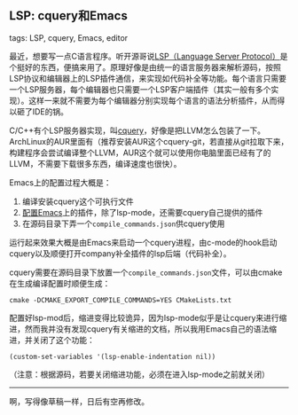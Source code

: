 LSP: cquery和Emacs
------------------

tags: LSP, cquery, Emacs, editor

最近，想要写一点C语言程序。听开源哥说[LSP（Language Server Protocol）](https://langserver.org/)是个挺好的东西，便搞来用了。原理好像是由统一的语言服务器来解析源码，按照LSP协议和编辑器上的LSP插件通信，来实现如代码补全等功能。每个语言只需要一个LSP服务器，每个编辑器也只需要一个LSP客户端插件（其实一般有多个实现）。这样一来就不需要为每个编辑器分别实现每个语言的语法分析插件，从而得以砸了IDE的锅。

C/C++有个LSP服务器实现，叫[cquery](https://github.com/cquery-project/cquery)，好像是把LLVM怎么包装了一下。ArchLinux的AUR里面有（推荐安装AUR这个cquery-git，若直接从git拉取下来，构建程序会尝试编译整个LLVM，AUR这个就可以使用你电脑里面已经有了的LLVM，不需要下载很多东西，编译速度也很快）。

Emacs上的配置过程大概是：

1. 编译安装cquery这个可执行文件
2. [配置Emacs](https://github.com/cquery-project/cquery/wiki/Emacs)上的插件，除了lsp-mode，还需要cquery自己提供的插件
3. 在源码目录下弄一个`compile_commands.json`供cquery使用

运行起来效果大概是由Emacs来启动一个cquery进程，由c-mode的hook启动cquery以及顺便打开company补全插件的lsp后端（代码补全）。

cquery需要在源码目录下放置一个`compile_commands.json`文件，可以由cmake在生成编译配置时顺便生成：

`cmake -DCMAKE_EXPORT_COMPILE_COMMANDS=YES CMakeLists.txt`

配置好lsp-mod后，缩进变得比较诡异，因为lsp-mode似乎是让cquery来进行缩进，然而我并没有发现cquery有关缩进的文档，所以我用Emacs自己的语法缩进，并关闭了这个功能：

`(custom-set-variables '(lsp-enable-indentation nil))`

（注意：根据源码，若要关闭缩进功能，必须在进入lsp-mode之前就关闭）

--------------------------------

啊，写得像草稿一样，日后有空再修改。
